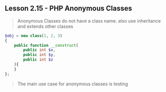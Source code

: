 ## Lesson 2.15 - PHP Anonymous Classes

> Anonymous Classes do not have a class name. also use inheritance
> and extends other classes 

```php
$obj = new class(1, 2, 3)
{
    public function __construct(
        public int $x,
        public int $y,
        public int $z
    ){
    }
};
```

> The main use case for anonymous classes is testing 